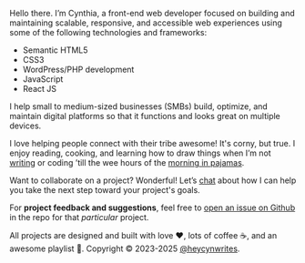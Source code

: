 Hello there. I’m Cynthia, a front-end web developer focused on building and maintaining 
scalable, responsive, and accessible web experiences using some of the following technologies and frameworks: 

- Semantic HTML5 
- CSS3 
- WordPress/PHP development
- JavaScript
- React JS 

I help small to medium-sized businesses (SMBs) build, optimize, and maintain 
digital platforms so that it functions and looks great on multiple devices. 

I love helping people connect with their tribe awesome! It's corny, but true. 
I enjoy reading, cooking, and learning how to draw things when I’m not [writing](https://heycynwrites.com) or coding ’till 
the wee hours of the [morning in pajamas](https://heycynwritescodeinpjs.com).


Want to collaborate on a project? Wonderful! 
Let’s [chat](https://heycynwrites.com/contact-me/) about how 
I can help you take the next step toward your project's goals.
          

For **project feedback and suggestions**, feel free to [open an issue on Github](https://docs.github.com/en/pull-requests/collaborating-with-pull-requests/proposing-changes-to-your-work-with-pull-requests/about-pull-requests) in the repo for that *particular* project. 

All projects are designed and built with love :heart:, lots of coffee :coffee:, and an awesome playlist :musical_note:. Copyright &copy; 2023-2025 [@heycynwrites](https://heycynwrites.com).
